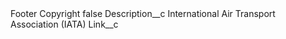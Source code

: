 <?xml version="1.0" encoding="UTF-8"?>
<CustomMetadata xmlns="http://soap.sforce.com/2006/04/metadata" xmlns:xsi="http://www.w3.org/2001/XMLSchema-instance" xmlns:xsd="http://www.w3.org/2001/XMLSchema">
    <label>Footer Copyright</label>
    <protected>false</protected>
    <values>
        <field>Description__c</field>
        <value xsi:type="xsd:string">International Air Transport Association (IATA)</value>
    </values>
    <values>
        <field>Link__c</field>
        <value xsi:nil="true"/>
    </values>
</CustomMetadata>
